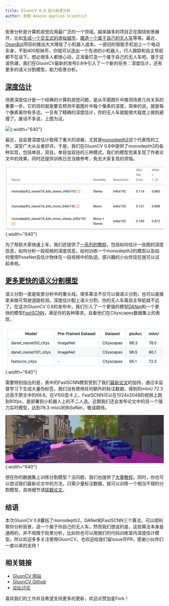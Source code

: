 ```yaml
---
title: GluonCV 0.8 助力街景分析
author: 朱毅 Amazon Applied Scientist
---
```


街景分析是计算机视觉应用最广泛的一个领域，越来越多的项目正在围绕街景展开，比如[生成一个交互式的虚拟城市](https://www.bilibili.com/video/BV1Z4411U74B?from=search&seid=1794810124663525747)，[建造一个属于自己的无人车](https://www.bilibili.com/video/BV1h4411p7NK?from=search&seid=4177889325683937203)等等。最近，[OpenBot](https://github.com/intel-isl/OpenBot/blob/master/README_CN.md)项目的推出大大降低了小机器人成本。一部旧的智能手机加上一个电动车身，不到400软妹币，你就可以造出一个先进的小机器人，行人跟踪和自主导航都不在话下。想必很多人都很心动，正准备打造一个属于自己的无人车吧。基于这波热潮，我们在GluonCV最新的发布0.8中引入了一个新的任务：深度估计，还有更多的语义分割模型，助力街景分析。


## [深度估计](https://gluon-cv.mxnet.io/model_zoo/depth.html)

场景深度估计是一个经典的计算机视觉问题，是从平面图片中推测场景几何关系的重要一步。它的目的就是要去预测平面图片中每个像素的深度，简单的说，就是每个像素离你有多远。一旦有了精确的深度估计，你的无人车就能很大程度上做到避撞了。废话不多说，上图为证。

![](img/gluon-cv-0.8-depth-demo.gif){:width="640"}

最近，自监督深度估计取得了重大的进展，尤其是[monodepth2](https://arxiv.org/abs/1806.01260)这个代表性的工作，深受广大从业者好评。于是，我们在GluonCV 0.8中提供了monodepth2的各种实现，包括单目，双目，单目加双目的三种模式。我们的模型完美复现了作者论文中的效果，同时还提供训练日志当做参考，免去大家复现的烦恼。

![](img/gluon-cv-0.8-depth-number.png){:width="640"}


为了帮助大家快速上车，我们还提供了[一系列的教程](https://gluon-cv.mxnet.io/tutorials/index.html#depth-prediction)，包括如何估计一张图的深度信息，如何分析一段视频的深度信息，如何训练一个monodepth2的模型以及如何使用PoseNet去估计物体在一段视频中的轨迹。感兴趣的小伙伴现在就可以试起来啦。


## [更多更快的语义分割模型](https://gluon-cv.mxnet.io/model_zoo/segmentation.html)

语义分割一直是街景分析中的重头戏。很多算法不仅可以做语义分割，也可以直接拿来做可驾驶道路检测。深度估计配上语义分割，你的无人车离自主导航就不远了。在这次GluonCV 0.8的发布中，我们引入了一个更强的模型[DANet](https://arxiv.org/pdf/1809.02983.pdf)和一个更快的模型[FastSCNN](https://arxiv.org/abs/1902.04502)，满足你的各种需求。且看他们在Cityscapes数据集上的表现，

![](img/gluon-cv-0.8-segmentation-number.png){:width="640"}

需要特别指出的是，表中的FastSCNN模型受到了我们[最新论文](https://arxiv.org/abs/2004.14960)的加持，通过半监督学习下生成大量伪标签，我们没有使用任何额外的标注数据，得到的mIoU 72.3远高于原文中的68.6。在V100显卡上，FastSCNN可以在1024x2048的视频上跑到80fps，是部署到小机器人上的不二人选。近期我们还会发布论文中的另一个强力实时模型，达到78.3 mIoU的BiSeNet，敬请期待。

![](img/gluon-cv-0.8-segmentation-demo.gif){:width="640"}

想在你的数据集上训练分割模型？没问题，我们也提供了[大量教程](https://gluon-cv.mxnet.io/tutorials/index.html#semantic-segmentation)。同时，你也可以尝试我们最新论文中的方法，只需少量标注数据，就可以训练一个相当不错的分割模型，具体细节请[猛戳论文](https://arxiv.org/abs/2004.14960)。


## 结语

本次GluonCV 0.8囊括了monodepth2，DANet和FastSCNN三个算法，可以顺利帮你分析街景，造一个属于你自己的无人车。然而我们想说的是，这些算法本身是通用的，并不局限于街景分析，比如你也可以用我们的代码训练室内深度估计模型。所以欢迎多多关注使用GluonCV，也欢迎给我们留issue开PR，感谢小伙伴们一直以来的支持！


## 相关链接

- [GluonCV 网站](https://gluon-cv.mxnet.io/index.html)
- [GluonCV Github](https://github.com/dmlc/gluon-cv)
- [论坛讨论](https://discuss.gluon.ai/)

喜欢我们的工作并且希望支持更多的更新，欢迎点赞加星Fork！
